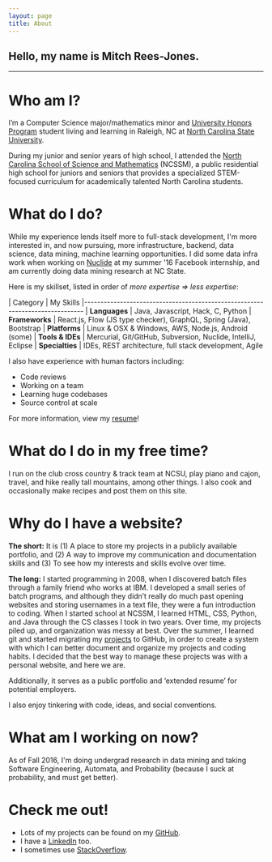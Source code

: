 ```yaml
---
layout: page
title: About
---
```


## Hello, my name is Mitch Rees-Jones.

<hr>

# Who am I?

I’m a Computer Science major/mathematics minor and 
[University Honors Program](http://honors.dasa.ncsu.edu/) student living and 
learning in Raleigh, NC at [North Carolina State University](https://www.ncsu.edu/).

During my junior and senior years of high school, I attended the 
[North Carolina School of Science and Mathematics](http://ncssm.edu/) (NCSSM), 
a public residential high school for juniors and seniors that provides a 
specialized STEM-focused curriculum for academically talented North Carolina 
students.

# What do I do?

While my experience lends itself more to full-stack development, I'm more 
interested in, and now pursuing, more infrastructure, backend, data science, 
data mining, machine learning opportunities. I did 
some data infra work when working on [Nuclide](https://nuclide.io/) at my summer 
'16 Facebook internship, and am currently doing data mining research at NC State.

Here is my skillset, listed in order of *more expertise => less expertise*:

| Category          | My Skills
|------------------------------------------------------------------------------
| **Languages**     | Java, Javascript, Hack, C, Python
| **Frameworks**    | React.js, Flow (JS type checker), GraphQL, Spring (Java), Bootstrap
| **Platforms**     | Linux & OSX & Windows, AWS, Node.js, Android (some)
| **Tools & IDEs**  | Mercurial, Git/GitHub, Subversion, Nuclide, IntelliJ, Eclipse
| **Specialties**   | IDEs, REST architecture, full stack development, Agile

I also have experience with human factors including: 

 * Code reviews
 * Working on a team
 * Learning huge codebases
 * Source control at scale

For more information, view my [resume](/resume)!

# What do I do in my free time?

I run on the club cross country & track team at NCSU, play piano and cajon, 
travel, and hike really tall mountains, among other things. I also cook and 
occasionally make recipes and post them on this site.

# Why do I have a website?

**The short:** It is (1) A place to store my projects in a publicly available 
portfolio, and (2) A way to improve my communication and documentation skills 
and (3) To see how my interests and skills evolve over time.

**The long:** I started programming in 2008, when I discovered batch files through 
a family friend who works at IBM. I developed a small series of batch programs, 
and although they didn’t really do much past opening websites and storing usernames 
in a text file, they were a fun introduction to coding. When I started school 
at NCSSM, I learned HTML, CSS, Python, and Java through the CS classes I took 
in two years. Over time, my projects piled up, and organization was messy at 
best. Over the summer, I learned git and started migrating my 
[projects](/projects) to GitHub, in order to create a system with which I can 
better document and organize my projects and coding habits. I decided that the 
best way to manage these projects was with a personal website, and here we are.

Additionally, it serves as a public portfolio and ‘extended resume’ for potential employers.

I also enjoy tinkering with code, ideas, and social conventions.

# What am I working on now?

As of Fall 2016, I'm doing undergrad research in data mining and taking Software 
Engineering, Automata, and Probability (because I suck at probability, and must 
get better).

# Check me out!

 * Lots of my projects can be found on my [GitHub](https://github.com/reesjones).
 * I have a [LinkedIn](https://www.linkedin.com/in/reesjones) too.
 * I sometimes use [StackOverflow](http://stackoverflow.com/users/2029568).
